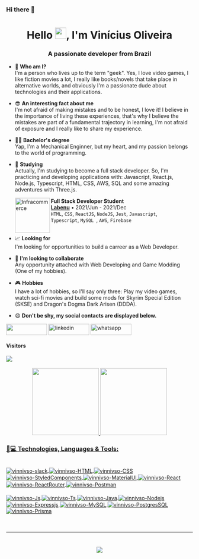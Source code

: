### Hi there 👋

<!--
**caroliniconstantino/caroliniconstantino** is a ✨ _special_ ✨ repository because its `README.md` (this file) appears on your GitHub profile.

Here are some ideas to get you started:

- 🔭 I’m currently working on ...
- 🌱 I’m currently learning ...
- 👯 I’m looking to collaborate on ...
- 🤔 I’m looking for help with ...
- 💬 Ask me about ...
- 📫 How to reach me: ...
- 😄 Pronouns: ...
- ⚡ Fun fact: ...
-->

<h1 align="center">Hello <img src="https://camo.githubusercontent.com/e8e7b06ecf583bc040eb60e44eb5b8e0ecc5421320a92929ce21522dbc34c891/68747470733a2f2f6d656469612e67697068792e636f6d2f6d656469612f6876524a434c467a6361737252346961377a2f67697068792e676966" alt="waving hand" width="30" height="30">, I'm Vinícius Oliveira</h1>
<h3 align="center">A passionate developer from Brazil</h3>

- 🤔 <strong> Who am I? </strong> </br> I'm a person who lives up to the term "geek". Yes, I love video games, I like fiction movies a lot, I really like books/novels that take place in alternative worlds, and obviously I'm a passionate dude about technologies and their applications.


- 😎 <strong> An interesting fact about me </strong> </br> I'm not afraid of making mistakes and to be honest, I love it! I believe in the importance of living these experiences, that's why I believe the mistakes are part of a fundamental trajectory in learning, I'm not afraid of exposure and I really like to share my experience.


- 👨‍🎓 <strong> Bachelor's degree </strong> </br> Yap, I'm a Mechanical Enginner, but my heart, and my passion belongs to the world of programming.


- 🌱 <strong> Studying </strong> </br> Actually, I'm studying to become a full stack developer. So, I'm practicing and developing applications with: Javascript, React.js, Node.js, Typescript, HTML, CSS, AWS, SQL and some amazing adventures with Three.js.

    [<img align="left" height="94px" width="94px" alt="Infracommerce" src="https://user-images.githubusercontent.com/73656973/135145144-b8572a6c-b44e-4337-9b83-bde7f21b9327.png"/>](https://www.labenu.com.br/)
    **Full Stack Developer Student** \
    [**Labenu**](https://www.labenu.com.br/) • 2021/Jun - 2021/Dec \
    `HTML`, `CSS`, `ReactJS`, `NodeJS`, `Jest`, `Javascript`, \
    `Typescript`, `MySQL `, `AWS`,  `Firebase` \
    <br/>


- 📈 <strong> Looking for </strong> </br> I'm looking for opportunities to build a carreer as a Web Developer.


- 👯 <strong> I'm looking to collaborate </strong> </br> Any opportunity attached with Web Developing and Game Modding (One of my hobbies).


- 🎮 <strong> Hobbies </strong> </br> I have a lot of hobbies, so I'll say only three: Play my video games, watch sci-fi movies and build some mods for Skyrim Special Edition (SKSE) and Dragon's Dogma Dark Arisen (DDDA).


- 😄 <strong> Don't be shy, my social contacts are displayed below. </strong>

[<img src="https://img.shields.io/badge/Gmail-D14836?style=for-the-badge&logo=gmail&logoColor=white" height="30" width="110" align ="center">](mailto:vinnivsob@gmail.com)
<a href="https://www.linkedin.com/in/vinicius-oliveira-developer/" target="blank"><img align="center" src="https://img.shields.io/badge/LinkedIn-0077B5?style=for-the-badge&logo=linkedin&logoColor=white" alt="linkedin" height="30" width="110" /></a>
<a href="https://api.whatsapp.com/send?phone=5511989638553" target="blank"><img align="center" src="https://img.shields.io/badge/WhatsApp-25D366?style=for-the-badge&logo=whatsapp&logoColor=white" alt="whatsapp" height="30" width="110" /></a>

<div>  
  <h4> Visitors </h4>
  <img src="https://profile-counter.glitch.me/vinnivso/count.svg">
</div>

<br/>

<div align="center">
  <a href="https://github.com/vinnivso">
  <img height="180em" src="https://github-readme-stats.vercel.app/api?username=vinnivso&show_icons=true&theme=dark&include_all_commits=true&count_private=true"/>
  <img height="180em" src="https://github-readme-stats.vercel.app/api/top-langs/?username=vinnivso&layout=compact&langs_count=8&theme=dark"/>
</div>
    
  <h3 align="left">🚀💻 Technologies, Languages & Tools:</h3>
  <div style="display: inline_block"><br>
  <img align="center" alt="vinnivso-slack" src="https://img.shields.io/badge/Slack-4A154B?style=for-the-badge&logo=slack&logoColor=white">
  <img align="center" alt="vinnivso-HTML" src="https://img.shields.io/badge/HTML5-E34F26?style=for-the-badge&logo=html5&logoColor=white">
  <img align="center" alt="vinnivso-CSS" src="https://img.shields.io/badge/CSS3-1572B6?style=for-the-badge&logo=css3&logoColor=white">
  <img align="center" alt="vinnivso-StyledComponents" src="https://img.shields.io/badge/styled--components-DB7093?style=for-the-badge&logo=styled-components&logoColor=white">
  <img align="center" alt="vinnivso-MaterialUI" src="https://img.shields.io/badge/Material--UI-0081CB?style=for-the-badge&logo=material-ui&logoColor=white">
  <img align="center" alt="vinnivso-React" src="https://img.shields.io/badge/React-20232A?style=for-the-badge&logo=react&logoColor=61DAFB">
  <img align="center" alt="vinnivso-ReactRouter" src="https://img.shields.io/badge/React_Router-CA4245?style=for-the-badge&logo=react-router&logoColor=white">
  <img align="center" alt="vinnivso-Postman" src="https://img.shields.io/badge/Postman-FF6C37?style=for-the-badge&logo=postman&logoColor=white">
    <br/>
    <br/>
  <img align="center" alt="vinnivso-Js" src="https://img.shields.io/badge/JavaScript-323330?style=for-the-badge&logo=javascript&logoColor=F7DF1E">
  <img align="center" alt="vinnivso-Ts" src="https://img.shields.io/badge/TypeScript-007ACC?style=for-the-badge&logo=typescript&logoColor=white">
  <img align="center" alt="vinnivso-Java" src="https://img.shields.io/badge/Java-ED8B00?style=for-the-badge&logo=java&logoColor=white">
  <img align="center" alt="vinnivso-Nodejs" src="https://img.shields.io/badge/Node.js-43853D?style=for-the-badge&logo=node.js&logoColor=white">
  <img align="center" alt="vinnivso-Expressjs" src="https://img.shields.io/badge/Express.js-404D59?style=for-the-badge">
  <img align="center" alt="vinnivso-MySQL" src="https://img.shields.io/badge/MySQL-00000F?style=for-the-badge&logo=mysql&logoColor=white">
  <img align="center" alt="vinnivso-PostgresSQL" src="https://img.shields.io/badge/PostgreSQL-316192?style=for-the-badge&logo=postgresql&logoColor=white">
  <img align="center" alt="vinnivso-Prisma" src="https://img.shields.io/badge/Prisma-3982CE?style=for-the-badge&logo=Prisma&logoColor=white">
</div>
<br/>
<br/>
  
<div> 
 
  ---
  
  <!-- GIF MARIO -->
  <h1 align="center">
    <a>
      <img src="https://user-images.githubusercontent.com/78452566/140799812-a9c3a701-3b74-47fb-be11-c2363d68cd31.gif">
    </a>
  </h1>
  
</div>

